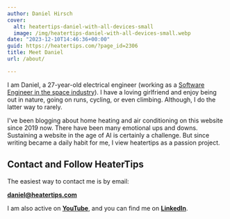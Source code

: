 ```yaml
---
author: Daniel Hirsch
cover:
  alt: heatertips-daniel-with-all-devices-small
  image: /img/heatertips-daniel-with-all-devices-small.webp
date: "2023-12-10T14:46:36+00:00"
guid: https://heatertips.com/?page_id=2306
title: Meet Daniel
url: /about/

---
```

I am Daniel, a 27-year-old electrical engineer (working as a [Software Engineer in the space industry](https://www.linkedin.com/in/hirsch-daniel/)). I have a loving girlfriend and enjoy being out in nature, going on runs, cycling, or even climbing. Although, I do the latter way to rarely.

I've been blogging about home heating and air conditioning on this website since 2019 now. There have been many emotional ups and downs. Sustaining a website in the age of AI is certainly a challenge. But since writing became a daily habit for me, I view heatertips as a passion project.

## Contact and Follow HeaterTips

The easiest way to contact me is by email:

[**daniel@heatertips.com**](mailto:daniel@heatertips.com)

I am also active on [**YouTube**](https://www.youtube.com/@heatertips), and you can find me on [**LinkedIn**](https://www.linkedin.com/in/hirsch-daniel/).
